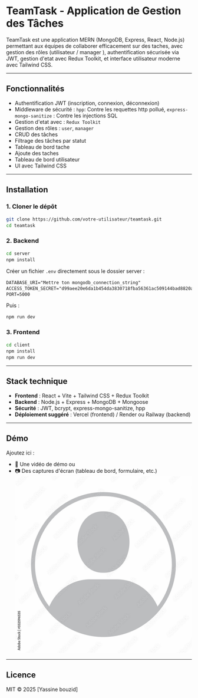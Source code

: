 # TeamTask - Application de Gestion des Tâches

TeamTask est une application MERN (MongoDB, Express, React, Node.js) permettant aux équipes de collaborer efficacement sur des taches, avec gestion des rôles (utilisateur / manager ), authentification sécurisée via JWT, gestion d'etat avec Redux Toolkit, et interface utilisateur moderne avec Tailwind CSS.

---

## Fonctionnalités

- Authentification JWT (inscription, connexion, déconnexion)
- Middleware de sécurité :
  `hpp`: Contre les requettes http pollué,
  `express-mongo-sanitize` : Contre les injections SQL
- Gestion d'etat avec : `Redux Toolkit`
- Gestion des rôles : `user`, `manager`
- CRUD des tâches
- Filtrage des tâches par statut
- Tableau de bord tache
- Ajoute des taches
- Tableau de bord utilisateur
- UI avec Tailwind CSS

---

## Installation

### 1. Cloner le dépôt

```bash
git clone https://github.com/votre-utilisateur/teamtask.git
cd teamtask
```

### 2. Backend

```bash
cd server
npm install
```

Créer un fichier `.env` directement sous le dossier server :

```
DATABASE_URI="Mettre ton mongodb_connection_string"
ACCESS_TOKEN_SECRET="d99aee20e6da1b454da3830718fba56361ac509144bad8820a8a6e648945dad9"
PORT=5000
```

Puis :

```bash
npm run dev
```

### 3. Frontend

```bash
cd client
npm install
npm run dev
```

---

## Stack technique

- **Frontend** : React + Vite + Tailwind CSS + Redux Toolkit
- **Backend** : Node.js + Express + MongoDB + Mongoose
- **Sécurité** : JWT, bcrypt, express-mongo-sanitize, hpp
- **Déploiement suggéré** : Vercel (frontend) / Render ou Railway (backend)

---

## Démo

Ajoutez ici :

- 🎥 Une vidéo de démo ou
- 📷 Des captures d'écran (tableau de bord, formulaire, etc.)
![alt text](client/public/userImage.png)
---

## Licence

MIT © 2025 [Yassine bouzid]
